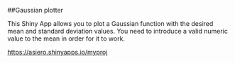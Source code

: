 ##Gaussian plotter


This Shiny App allows you to plot a Gaussian function with the desired mean and standard deviation values. You need to introduce a valid numeric value to the mean in order for it to work. 

https://asiero.shinyapps.io/myproj
